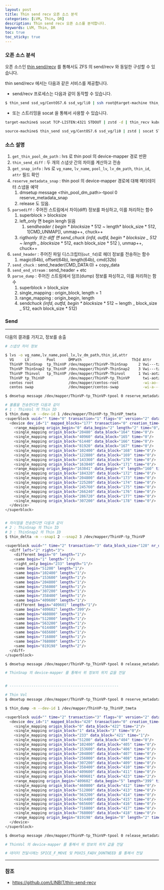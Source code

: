 ```yaml
---
layout: post
title: Thin send recv 오픈 소스 분석
categories: [LVM, Thin, DR]
description: Thin send recv 오픈 소스를 분석합니다.
keywords: LVM, Thin, DR
toc: true
toc_sticky: true
---
```


### 오픈 소스 분석

오픈 소스인 [thin send/recv](https://github.com/LINBIT/thin-send-recv/tree/master) 를 통해서도 ZFS 의 send/recv 와 동일한 구성할 수 있습니다.

thin send/recv 에서는 다음과 같은 서비스를 제공합니다.

- send/recv 프로세스는 다음과 같이 동작할 수 있습니다.

```bash
$ thin_send ssd_vg/CentOS7.6 ssd_vg/li0 | ssh root@target-machine thin_recv kubuntu-vg/li0
```

- 또는 스트리밍을 socat 을 통해서 사용할 수 있습니다.

```bash
target-machine$ socat TCP-LISTEN:4321 STDOUT | zstd -d | thin_recv kubuntu-vg/li0

source-machine$ thin_send ssd_vg/CentOS7.6 ssd_vg/li0 | zstd | socat STDIN TCP:10.43.8.39:4321
```

### 소스 설명

1. `get_thin_pool_dm_path` : lvs 로 thin pool 의 device-mapper 경로 반환
2. `thin_send_diff` : 두 개의 스냅샷 간의 차이를 계산하고 전송
3. `get_snap_info` : lvs 로 `vg_name`, `lv_name`, `pool_lv`, `lv_dm_path`, `thin_id`, `attr` 필드 확인
4. `reserve_metadata_snap` : thin pool 의 device-mapper 경로에 대해 메타데이터 스냅을 예약
   1. dmsetup message <thin_pool_dm_path>-tpool 0 reserve_metadata_snap
   2. release 도 있음.
5. `parsediff` : 주어진 스트림에서 차이(diff) 정보를 파싱하고, 이를 처리하는 함수
   1. superblock > blocksize
   2. left_only 면 begin lengh 읽음
      1. send*header ( begin * block*size * 512 ~ length* block_size * 512, 1[CMD_UNMAP]), unmap++, chuck++
   3. rigth*only 또는 diff 면 send_chuck (infd, outfd, begin * blocksize _ 512 ~ length _ block*size * 512, each block_size \* 512 ), unmap++, chuck++
6. `send_header` : 주어진 파일 디스크립터(`out_fd`)로 헤더 정보를 전송하는 함수
   1. magic(64b), offset(64b), length(64b), cmd(32b)
7. `send_chuck` : send_header(CMD_DATA:0) + copy_data
8. `send_end_stream` : send_header + etc
9. `parse_dump` : 주어진 스트림에서 덤프(dump) 정보를 파싱하고, 이를 처리하는 함수
   1. superblock > block_size
   2. single_mapping : origin_block, length = 1
   3. range_mapping : origin_begin, length
   4. send*chuck (infd, outfd, begin * block*size * 512 ~ length _ block_size _ 512, each block_size \* 512)

### Send

---

다음의 결과를 가지고, 정보를 송출

```bash
# 스냅샷 차이 정보

$ lvs -o vg_name,lv_name,pool_lv,lv_dm_path,thin_id,attr
  VG     LV        Pool      DMPath                       ThId Attr
  ThinVP ThinSnap  tp_ThinVP /dev/mapper/ThinVP-ThinSnap     2 Vwi---tz-k
  ThinVP ThinSnap2 tp_ThinVP /dev/mapper/ThinVP-ThinSnap2    3 Vwi---tz-k
  ThinVP Thinvol   tp_ThinVP /dev/mapper/ThinVP-Thinvol      1 Vwi-aotz--
  ThinVP tp_ThinVP           /dev/mapper/ThinVP-tp_ThinVP      twi-aotz--
  centos root                /dev/mapper/centos-root           -wi-ao----
  centos swap                /dev/mapper/centos-swap           -wi-a-----

$ dmsetup message /dev/mapper/ThinVP-tp_ThinVP-tpool 0 reserve_metadata_snap

# 볼륨을 전송한다면 다음과 같이
# 1 : ThinVol 의 Thin ID
$ thin_dump -m --dev-id 1 /dev/mapper/ThinVP-tp_ThinVP_tmeta
<superblock uuid="" time="0" transaction="1" flags="0" version="2" data_block_size="128" nr_data_blocks="0">
  <device dev_id="1" mapped_blocks="177" transaction="0" creation_time="0" snap_time="0">
    <range_mapping origin_begin="0" data_begin="2" length="2" time="0"/>
    <single_mapping origin_block="20480" data_block="164" time="0"/>
    <single_mapping origin_block="40960" data_block="165" time="0"/>
    <single_mapping origin_block="61440" data_block="166" time="0"/>
    <single_mapping origin_block="81920" data_block="167" time="0"/>
    <single_mapping origin_block="102400" data_block="168" time="0"/>
    <single_mapping origin_block="122880" data_block="169" time="0"/>
    <single_mapping origin_block="143360" data_block="170" time="0"/>
    <single_mapping origin_block="163840" data_block="171" time="0"/>
    <range_mapping origin_begin="163841" data_begin="4" length="160" time="0"/>
    <single_mapping origin_block="184320" data_block="172" time="0"/>
    <single_mapping origin_block="204800" data_block="173" time="0"/>
    <single_mapping origin_block="225280" data_block="174" time="0"/>
    <single_mapping origin_block="245760" data_block="175" time="0"/>
    <single_mapping origin_block="266240" data_block="176" time="0"/>
    <single_mapping origin_block="286720" data_block="177" time="0"/>
    <single_mapping origin_block="307200" data_block="178" time="0"/>
  </device>
</superblock>


# 차이점을 전송한다면 다음과 같이
# 2 : ThinSnap 의 Thin ID
# 3 : ThinSnap2 의 Thin ID
$ thin_delta -m --snap1 2 --snap2 3 /dev/mapper/ThinVP-tp_ThinVP

<superblock uuid="" time="2" transaction="3" data_block_size="128" nr_data_blocks="0">
  <diff left="2" right="3">
    <different begin="0" length="1"/>
    <same begin="1" length="1"/>
    <right_only begin="233" length="1"/>
    <same begin="51200" length="1"/>
    <same begin="102400" length="1"/>
    <same begin="153600" length="1"/>
    <same begin="204800" length="1"/>
    <same begin="256000" length="1"/>
    <same begin="307200" length="1"/>
    <same begin="358400" length="1"/>
    <same begin="409600" length="1"/>
    <different begin="409601" length="1"/>
    <same begin="409602" length="399"/>
    <same begin="460800" length="1"/>
    <same begin="512000" length="1"/>
    <same begin="563200" length="1"/>
    <same begin="614400" length="1"/>
    <same begin="665600" length="1"/>
    <same begin="716800" length="1"/>
    <same begin="768000" length="1"/>
    <same begin="819198" length="2"/>
  </diff>
</superblock>

$ dmsetup message /dev/mapper/ThinVP-tp_ThinVP-tpool 0 release_metadata_snap

# ThinSnap 의 device-mapper 를 통해서 위 정보의 위치 값을 전달


# --------------------------------------------------

# Thin Vol
$ dmsetup message /dev/mapper/ThinVP-tp_ThinVP-tpool 0 reserve_metadata_snap

$ thin_dump -m --dev-id 1 /dev/mapper/ThinVP-tp_ThinVP_tmeta

<superblock uuid="" time="2" transaction="3" flags="0" version="2" data_block_size="128" nr_data_blocks="0">
  <device dev_id="1" mapped_blocks="420" transaction="0" creation_time="0" snap_time="2">
    <single_mapping origin_block="0" data_block="422" time="2"/>
    <single_mapping origin_block="1" data_block="3" time="0"/>
    <single_mapping origin_block="233" data_block="421" time="1"/>
    <single_mapping origin_block="51200" data_block="404" time="0"/>
    <single_mapping origin_block="102400" data_block="405" time="0"/>
    <single_mapping origin_block="153600" data_block="406" time="0"/>
    <single_mapping origin_block="204800" data_block="407" time="0"/>
    <single_mapping origin_block="256000" data_block="408" time="0"/>
    <single_mapping origin_block="307200" data_block="409" time="0"/>
    <single_mapping origin_block="358400" data_block="410" time="0"/>
    <single_mapping origin_block="409600" data_block="411" time="0"/>
    <single_mapping origin_block="409601" data_block="423" time="2"/>
    <range_mapping origin_begin="409602" data_begin="5" length="399" time="0"/>
    <single_mapping origin_block="460800" data_block="412" time="0"/>
    <single_mapping origin_block="512000" data_block="413" time="0"/>
    <single_mapping origin_block="563200" data_block="414" time="0"/>
    <single_mapping origin_block="614400" data_block="415" time="0"/>
    <single_mapping origin_block="665600" data_block="416" time="0"/>
    <single_mapping origin_block="716800" data_block="417" time="0"/>
    <single_mapping origin_block="768000" data_block="418" time="0"/>
    <range_mapping origin_begin="819198" data_begin="0" length="2" time="0"/>
  </device>
</superblock>

$ dmsetup message /dev/mapper/ThinVP-tp_ThinVP-tpool 0 release_metadata_snap

# ThinVol 의 device-mapper 를 통해서 위 정보의 위치 값을 전달

# 데이터 전달시에는 SPICE_F_MOVE 및 POXIS_FADV_DONTNEED 를 통해서 전달
```

---

### 참조

- https://github.com/LINBIT/thin-send-recv
